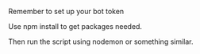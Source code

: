 Remember to set up your bot token

Use npm install to get packages needed.

Then run the script using nodemon or something similar.
